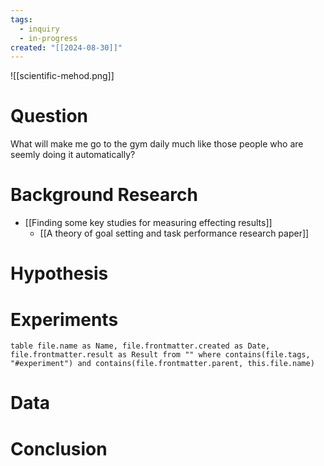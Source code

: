 ```yaml
---
tags:
  - inquiry
  - in-progress
created: "[[2024-08-30]]"
---
```

![[scientific-mehod.png]]
# Question
What will make me go to the gym daily much like those people who are seemly doing it automatically?
# Background Research
- [[Finding some key studies for measuring effecting results]]
	- [[A theory of goal setting and task performance research paper]]
# Hypothesis

# Experiments
```dataview
table file.name as Name, file.frontmatter.created as Date, file.frontmatter.result as Result from "" where contains(file.tags, "#experiment") and contains(file.frontmatter.parent, this.file.name)
```

# Data

# Conclusion